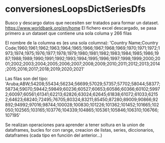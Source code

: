 # conversionesLoopsDictSeriesDfs
Busco y descargo datos que necesiten ser tratados para formar un dataset.
https://www.worldbank.org/en/home
El fichero excel descargado, se pasa primero a un dataset que contiene una sola columa y 266 filas

El nombre de la columna es (es una sola columna):
'Country Name;Country Code;1960;1961;1962;1963;1964;1965;1966;1967;1968;1969;1970;1971;1972;1973;1974;1975;1976;1977;1978;1979;1980;1981;1982;1983;1984;1985;1986;1987;1988;1989;1990;1991;1992;1993;1994;1995;1996;1997;1998;1999;2000;2001;2002;2003;2004;2005;2006;2007;2008;2009;2010;2011;2012;2013;2014;2015;2016;2017;2018;2019;2020;2021'

Las filas son del tipo:
'Aruba;ABW;54208;55434;56234;56699;57029;57357;57702;58044;58377;58734;59070;59442;59849;60236;60527;60653;60586;60366;60102;59972;60097;60561;61341;62213;62826;63024;62645;61838;61072;61033;62152;64623;68240;72495;76705;80324;83211;85450;87280;89009;90866;92892;94992;97016;98744;100028;100830;101226;101362;101452;101665;102050;102565;103165;103776;104339;104865;105361;105846;106310;106766;107195'

Se realizan operaciones para aprender a tener soltura en la union de dataframes, bucles for con range, creacion de listas, series, diccionarios, dataframes (cada tipo en función del anterior...)
